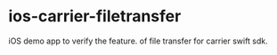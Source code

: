 # ios-carrier-filetransfer
iOS demo app to verify the feature. of file transfer for carrier swift sdk.
